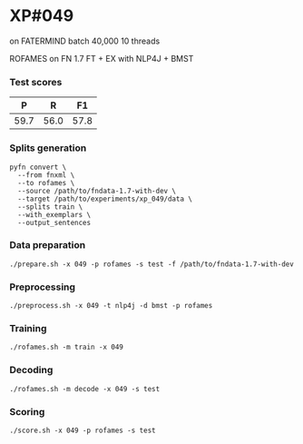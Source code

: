 # XP\#049

on FATERMIND batch 40,000 10 threads

ROFAMES on FN 1.7 FT + EX with NLP4J + BMST

### Test scores
| P| R | F1 |
| --- | --- | --- |
| 59.7 | 56.0 | 57.8 |

### Splits generation
```
pyfn convert \
  --from fnxml \
  --to rofames \
  --source /path/to/fndata-1.7-with-dev \
  --target /path/to/experiments/xp_049/data \
  --splits train \
  --with_exemplars \
  --output_sentences
```

### Data preparation
```
./prepare.sh -x 049 -p rofames -s test -f /path/to/fndata-1.7-with-dev
```

### Preprocessing
```
./preprocess.sh -x 049 -t nlp4j -d bmst -p rofames
```

### Training
```
./rofames.sh -m train -x 049
```

### Decoding
```
./rofames.sh -m decode -x 049 -s test
```

### Scoring
```
./score.sh -x 049 -p rofames -s test
```
